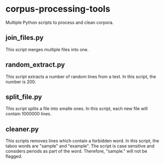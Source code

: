 # corpus-processing-tools
Multiple Python scripts to process and clean corpora.

## join_files.py
This script merges multiple files into one.

## random_extract.py
This script extracts a number of random lines from a text. In this script, the number is 200.

## split_file.py
This script splits a file into smalle ones. In this script, each new file will contain 1000000 lines.

## cleaner.py
This scripts removes lines which contain a forbidden word. In this script, the taboo words are "sample" and "example". The script is case sensitive and considers periods as part of the word. Therefore, "sample." will not be flagged.
